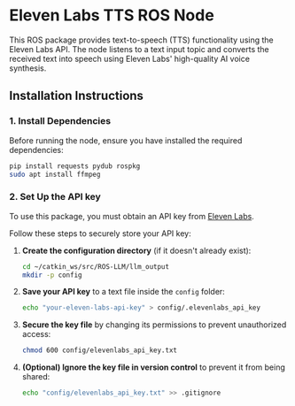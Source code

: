 # Eleven Labs TTS ROS Node

This ROS package provides text-to-speech (TTS) functionality using the Eleven Labs API. The node listens to a text input topic and converts the received text into speech using Eleven Labs' high-quality AI voice synthesis.

## Installation Instructions

### 1. Install Dependencies

Before running the node, ensure you have installed the required dependencies:

```bash
pip install requests pydub rospkg
sudo apt install ffmpeg
```

### 2. Set Up the API key

To use this package, you must obtain an API key from [Eleven Labs](https://elevenlabs.io/).

Follow these steps to securely store your API key:

1. **Create the configuration directory** (if it doesn't already exist):

    ```bash
    cd ~/catkin_ws/src/ROS-LLM/llm_output
    mkdir -p config
    ```

2. **Save your API key** to a text file inside the `config` folder:

    ```bash
    echo "your-eleven-labs-api-key" > config/.elevenlabs_api_key
    ```

3. **Secure the key file** by changing its permissions to prevent unauthorized access:

    ```bash
    chmod 600 config/elevenlabs_api_key.txt
    ```

4. **(Optional) Ignore the key file in version control** to prevent it from being shared:

    ```bash
    echo "config/elevenlabs_api_key.txt" >> .gitignore
    ```
